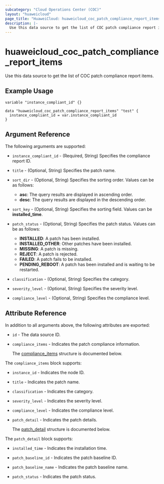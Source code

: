 ```yaml
---
subcategory: "Cloud Operations Center (COC)"
layout: "huaweicloud"
page_title: "HuaweiCloud: huaweicloud_coc_patch_compliance_report_items"
description: |-
  Use this data source to get the list of COC patch compliance report items.
---
```


# huaweicloud_coc_patch_compliance_report_items

Use this data source to get the list of COC patch compliance report items.

## Example Usage

```hcl
variable "instance_compliant_id" {}

data "huaweicloud_coc_patch_compliance_report_items" "test" {
  instance_compliant_id = var.instance_compliant_id
}
```

## Argument Reference

The following arguments are supported:

* `instance_compliant_id` - (Required, String) Specifies the compliance report ID.

* `title` - (Optional, String) Specifies the patch name.

* `sort_dir` - (Optional, String) Specifies the sorting order.
  Values can be as follows:
  + **asc**: The query results are displayed in ascending order.
  + **desc**: The query results are displayed in the descending order.

* `sort_key` - (Optional, String) Specifies the sorting field.
  Values can be **installed_time**.

* `patch_status` - (Optional, String) Specifies the patch status.
  Values can be as follows:
  + **INSTALLED**: A patch has been installed.
  + **INSTALLED_OTHER**: Other patches have been installed.
  + **MISSING**: A patch is missing.
  + **REJECT**: A patch is rejected.
  + **FAILED**: A patch fails to be installed.
  + **PENDING_REBOOT**: A patch has been installed and is waiting to be restarted.

* `classification` - (Optional, String) Specifies the category.

* `severity_level` - (Optional, String) Specifies the severity level.

* `compliance_level` - (Optional, String) Specifies the compliance level.

## Attribute Reference

In addition to all arguments above, the following attributes are exported:

* `id` - The data source ID.

* `compliance_items` - Indicates the patch compliance information.

  The [compliance_items](#compliance_items_struct) structure is documented below.

<a name="compliance_items_struct"></a>
The `compliance_items` block supports:

* `instance_id` - Indicates the node ID.

* `title` - Indicates the patch name.

* `classification` - Indicates the category.

* `severity_level` - Indicates the severity level.

* `compliance_level` - Indicates the compliance level.

* `patch_detail` - Indicates the patch details.

  The [patch_detail](#compliance_items_patch_detail_struct) structure is documented below.

<a name="compliance_items_patch_detail_struct"></a>
The `patch_detail` block supports:

* `installed_time` - Indicates the installation time.

* `patch_baseline_id` - Indicates the patch baseline ID.

* `patch_baseline_name` - Indicates the patch baseline name.

* `patch_status` - Indicates the patch status.
